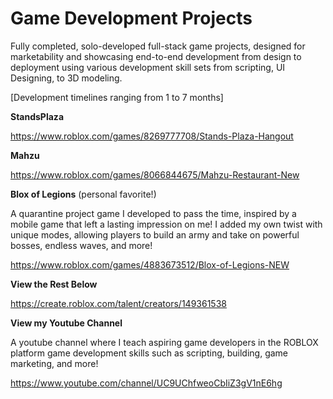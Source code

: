 # Game Development Projects 
Fully completed, solo-developed full-stack game projects, designed for marketability and showcasing end-to-end development from design to deployment using various development skill sets from scripting, UI Designing, to 3D modeling.

[Development timelines ranging from 1 to 7 months]


**StandsPlaza**


https://www.roblox.com/games/8269777708/Stands-Plaza-Hangout


**Mahzu**

https://www.roblox.com/games/8066844675/Mahzu-Restaurant-New

**Blox of Legions** (personal favorite!)

A quarantine project game I developed to pass the time, inspired by a mobile game that left a lasting impression on me! I added my own twist with unique modes, allowing players to build an army and take on powerful bosses, endless waves, and more!


https://www.roblox.com/games/4883673512/Blox-of-Legions-NEW


**View the Rest Below**

https://create.roblox.com/talent/creators/149361538


**View my Youtube Channel**

A youtube channel where I teach aspiring game developers in the ROBLOX platform game development skills such as scripting, building, game marketing, and more!

https://www.youtube.com/channel/UC9UChfweoCbIiZ3gV1nE6hg
